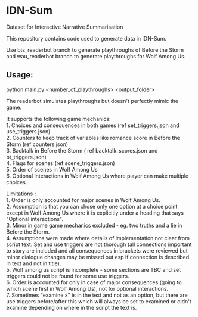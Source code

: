 # IDN-Sum
Dataset for Interactive Narrative Summarisation

This repository contains code used to generate data in IDN-Sum. 

Use bts_readerbot branch to generate playthroughs of Before the Storm and wau_readerbot branch to generate playthroughs for Wolf Among Us.

## Usage:
python main.py <number_of_playthroughs> <output_folder>



The readerbot simulates playthroughs but doesn't perfectly mimic the game.

It supports the following game mechanics:  
	1. Choices and consequences in both games (ref set_triggers.json and use_triggers.json)  
	2. Counters to keep track of variables like romance score in Before the Storm (ref counters.json)  
	3. Backtalk in Before the Storm ( ref backtalk_scores.json and bt_triggers.json)  
	4. Flags for scenes (ref scene_triggers.json)  
	5. Order of scenes in Wolf Among Us  
	6. Optional interactions in Wolf Among Us where player can make multiple choices.  

Limitations :  
	1. Order is only accounted for major scenes in Wolf Among Us.  
	2. Assumption is that you can chose only one option at a choice point except in Wolf Among Us where it is explicitly under a heading that says "Optional interactions".  
	3. Minor in game game mechanics excluded - eg. two truths and a lie in Before the Storm.  
	4. Assumptions were made where details of implementation not clear from script text. Set and use triggers are not thorough (all connections important to story are included and all consequences in brackets were reviewed but minor dialogue changes may be missed out esp if connection is described in text and not in title).  
	5. Wolf among us script is incomplete - some sections are TBC and set triggers could not be found for some use triggers.  
	6. Order is accounted for only in case of major consequences (going to which scene first in Wolf Among Us), not for optional interactions.  
	7. Sometimes "examine x" is in the text and not as an option, but there are use triggers before/after this which will always be set to examined or didn't examine depending on where in the script the text is.  
